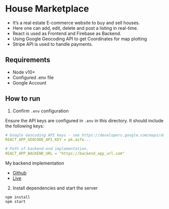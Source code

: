 # House Marketplace
- It’s a real estate E-commerce website to buy and sell houses. 
- Here one can add, edit, delete and post a listing in real-time. 
- React is used as Frontend and Firebase as Backend. 
- Using Google Geocoding API to get Coordinates for map plotting
- Stripe API is used to handle payments. 


## Requirements

- Node v10+
- Configured .env file
- Google Account

## How to run

1. Confirm `.env` configuration

Ensure the API keys are configured in `.env` in this directory. It should include the following keys:

```yaml
# Google Geocoding API keys - see https://developers.google.com/maps/documentation/geocoding/start
REACT_APP_GEOCODE_API_KEY = pk.asfe...

# Path of backend-end implementation. 
REACT_APP_BACKEND_URL = "https://backend_app_url.com"

```
My backend implementation
- [Github](https://github.com/Dikshant09/house-marketplace-backend-stripe-payments)
- [Live](https://kind-pink-cockroach-veil.cyclic.app/)

2. Install dependencies and start the server

```
npm install
npm start
```